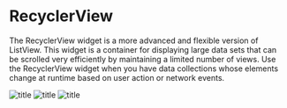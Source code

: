 # RecyclerView

The RecyclerView widget is a more advanced and flexible version of ListView. This widget is a container for displaying large data sets that can be scrolled very efficiently by maintaining a limited number of views. Use the RecyclerView widget when you have data collections whose elements change at runtime based on user action or network events.

![title](https://dl.pushbulletusercontent.com/3H67gnKqxiFU8RGy0JwXpABX2HefhZ0F/Screenshot_2015-04-09-17-16-36.png)
![title](https://dl.pushbulletusercontent.com/Q3yNcVWDo3V9CBbhwYgj5Vqg0NYdUVs4/Screenshot_2015-04-09-17-17-16.png)
![title](https://dl.pushbulletusercontent.com/azjc8BiYUS6ObtLEkm72IssPDYHsLTbD/Screenshot_2015-04-09-17-16-46.png)
